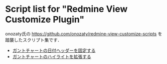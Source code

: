 # Script list for "Redmine View Customize Plugin"

onozaty氏の https://github.com/onozaty/redmine-view-customize-scripts を踏襲したスクリプト集です．

* [ガントチャートの日付ヘッダーを固定する](./javascripts/fix_header_on_gannt/fix_header_on_gannt.md)
* [ガントチャートのハイライトを拡張する](./javascripts/expand_highlight_on_gannt/expand_highlight_on_gannt.md)
